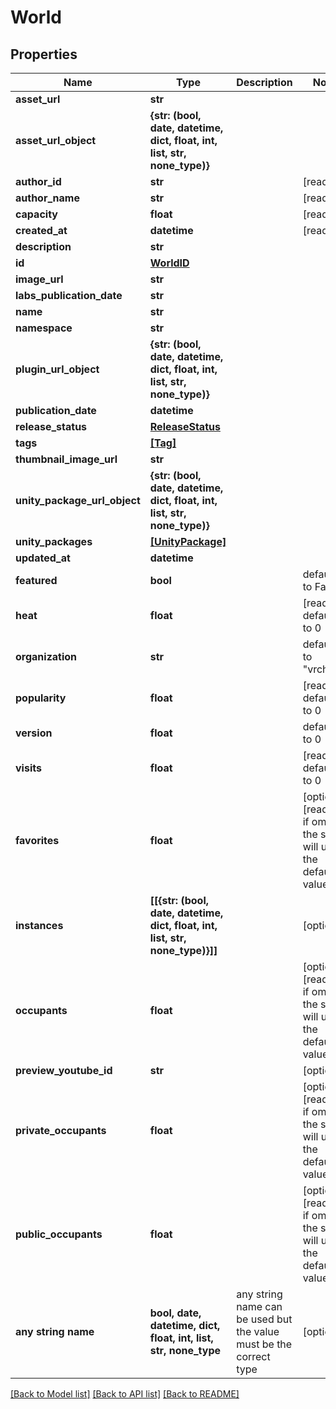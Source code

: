 # World


## Properties
Name | Type | Description | Notes
------------ | ------------- | ------------- | -------------
**asset_url** | **str** |  | 
**asset_url_object** | **{str: (bool, date, datetime, dict, float, int, list, str, none_type)}** |  | 
**author_id** | **str** |  | [readonly] 
**author_name** | **str** |  | [readonly] 
**capacity** | **float** |  | [readonly] 
**created_at** | **datetime** |  | [readonly] 
**description** | **str** |  | 
**id** | [**WorldID**](WorldID.md) |  | 
**image_url** | **str** |  | 
**labs_publication_date** | **str** |  | 
**name** | **str** |  | 
**namespace** | **str** |  | 
**plugin_url_object** | **{str: (bool, date, datetime, dict, float, int, list, str, none_type)}** |  | 
**publication_date** | **datetime** |  | 
**release_status** | [**ReleaseStatus**](ReleaseStatus.md) |  | 
**tags** | [**[Tag]**](Tag.md) |  | 
**thumbnail_image_url** | **str** |  | 
**unity_package_url_object** | **{str: (bool, date, datetime, dict, float, int, list, str, none_type)}** |  | 
**unity_packages** | [**[UnityPackage]**](UnityPackage.md) |  | 
**updated_at** | **datetime** |  | 
**featured** | **bool** |  | defaults to False
**heat** | **float** |  | [readonly] defaults to 0
**organization** | **str** |  | defaults to "vrchat"
**popularity** | **float** |  | [readonly] defaults to 0
**version** | **float** |  | defaults to 0
**visits** | **float** |  | [readonly] defaults to 0
**favorites** | **float** |  | [optional] [readonly]  if omitted the server will use the default value of 0
**instances** | **[[{str: (bool, date, datetime, dict, float, int, list, str, none_type)}]]** |  | [optional] 
**occupants** | **float** |  | [optional] [readonly]  if omitted the server will use the default value of 0
**preview_youtube_id** | **str** |  | [optional] 
**private_occupants** | **float** |  | [optional] [readonly]  if omitted the server will use the default value of 0
**public_occupants** | **float** |  | [optional] [readonly]  if omitted the server will use the default value of 0
**any string name** | **bool, date, datetime, dict, float, int, list, str, none_type** | any string name can be used but the value must be the correct type | [optional]

[[Back to Model list]](../README.md#documentation-for-models) [[Back to API list]](../README.md#documentation-for-api-endpoints) [[Back to README]](../README.md)


